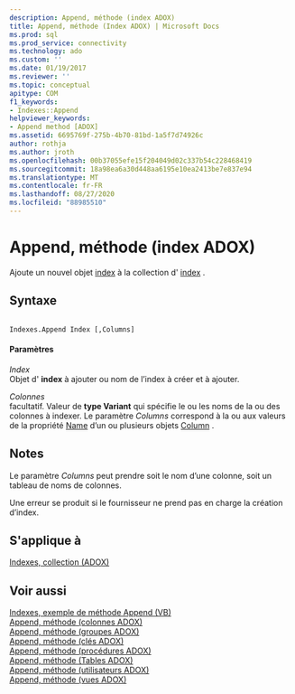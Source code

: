 ```yaml
---
description: Append, méthode (index ADOX)
title: Append, méthode (Index ADOX) | Microsoft Docs
ms.prod: sql
ms.prod_service: connectivity
ms.technology: ado
ms.custom: ''
ms.date: 01/19/2017
ms.reviewer: ''
ms.topic: conceptual
apitype: COM
f1_keywords:
- Indexes::Append
helpviewer_keywords:
- Append method [ADOX]
ms.assetid: 6695769f-275b-4b70-81bd-1a5f7d74926c
author: rothja
ms.author: jroth
ms.openlocfilehash: 00b37055efe15f204049d02c337b54c228468419
ms.sourcegitcommit: 18a98ea6a30d448aa6195e10ea2413be7e837e94
ms.translationtype: MT
ms.contentlocale: fr-FR
ms.lasthandoff: 08/27/2020
ms.locfileid: "88985510"
---
```

# <a name="append-method-adox-indexes"></a>Append, méthode (index ADOX)
Ajoute un nouvel objet [index](./index-object-adox.md) à la collection d' [index](./indexes-collection-adox.md) .  
  
## <a name="syntax"></a>Syntaxe  
  
```  
  
Indexes.Append Index [,Columns]  
```  
  
#### <a name="parameters"></a>Paramètres  
 *Index*  
 Objet d' **index** à ajouter ou nom de l’index à créer et à ajouter.  
  
 *Colonnes*  
 facultatif. Valeur de **type Variant** qui spécifie le ou les noms de la ou des colonnes à indexer. Le paramètre *Columns* correspond à la ou aux valeurs de la propriété [Name](./name-property-adox.md) d’un ou plusieurs objets [Column](./column-object-adox.md) .  
  
## <a name="remarks"></a>Notes  
 Le paramètre *Columns* peut prendre soit le nom d’une colonne, soit un tableau de noms de colonnes.  
  
 Une erreur se produit si le fournisseur ne prend pas en charge la création d’index.  
  
## <a name="applies-to"></a>S'applique à  
 [Indexes, collection (ADOX)](./indexes-collection-adox.md)  
  
## <a name="see-also"></a>Voir aussi  
 [Indexes, exemple de méthode Append (VB)](./indexes-append-method-example-vb.md)   
 [Append, méthode (colonnes ADOX)](./append-method-adox-columns.md)   
 [Append, méthode (groupes ADOX)](./append-method-adox-groups.md)   
 [Append, méthode (clés ADOX)](./append-method-adox-keys.md)   
 [Append, méthode (procédures ADOX)](./append-method-adox-procedures.md)   
 [Append, méthode (Tables ADOX)](./append-method-adox-tables.md)   
 [Append, méthode (utilisateurs ADOX)](./append-method-adox-users.md)   
 [Append, méthode (vues ADOX)](./append-method-adox-views.md)